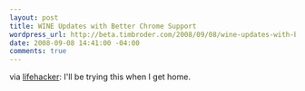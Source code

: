 ```yaml
--- 
layout: post
title: WINE Updates with Better Chrome Support
wordpress_url: http://beta.timbroder.com/2008/09/08/wine-updates-with-better-chrome-support/
date: 2008-09-08 14:41:00 -04:00
comments: true
---
```

via <a href="http://lifehacker.com/5046581/wine-updates-with-better-chrome-support">lifehacker</a>:  I'll be trying this when I get home.

